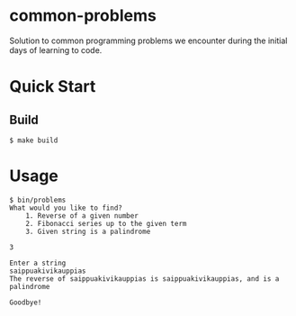 # common-problems
Solution to common programming problems we encounter during the initial days of learning to code.

# Quick Start

## Build
```shell
$ make build
```
# Usage
```
$ bin/problems
What would you like to find?
	1. Reverse of a given number
	2. Fibonacci series up to the given term
	3. Given string is a palindrome

3

Enter a string
saippuakivikauppias
The reverse of saippuakivikauppias is saippuakivikauppias, and is a palindrome

Goodbye!

```
